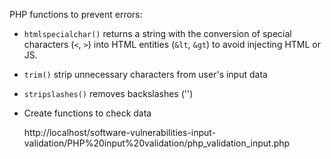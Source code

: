 PHP functions to prevent errors:
- ```htmlspecialchar()``` returns a string with the conversion of special characters (```<```, ```>```) into HTML entities (```&lt```, ```&gt```) to avoid injecting HTML or JS.
- ```trim()``` strip unnecessary characters from user's input data
- ```stripslashes()``` removes backslashes ('\')
- Create functions to check data

  http://localhost/software-vulnerabilities-input-validation/PHP%20input%20validation/php_validation_input.php
